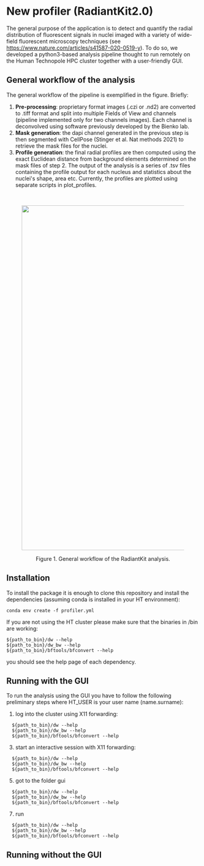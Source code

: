# New profiler (RadiantKit2.0)

The general purpose of the application is to detect and quantify the radial distribution of fluorescent signals in nuclei imaged with a variety of wide-field fluorescent microscopy techniques (see https://www.nature.com/articles/s41587-020-0519-y). To do so, we developed a python3-based analysis pipeline thought to run remotely on the Human Technopole HPC cluster together with a user-friendly GUI. 

## General workflow of the analysis
The general workflow of the pipeline is exemplified in the figure. Briefly: 
1.	**Pre-processing**: proprietary format images (.czi or .nd2) are converted to .tiff format and split into multiple Fields of View and channels (pipeline implemented only for two channels images). Each channel is deconvolved using software previously developed by the Bienko lab. 
2.	**Mask generation**: the dapi channel generated in the previous step is then segmented with CellPose (Stinger et al. Nat methods 2021) to retrieve the mask files for the nuclei. 
3.	**Profile generation**: the final radial profiles are then computed using the exact Euclidean distance from background elements determined on the mask files of step 2. 
The output of the analysis is a series of .tsv files containing the profile output for each nucleus and statistics about the nuclei's shape, area etc. Currently, the profiles are plotted using separate scripts in plot_profiles. 

<br>
<figure>  
<p align="center">
<img src="https://github.com/giorava/new_profiler/assets/107054086/7a6f2655-80c6-40fc-a66d-605bd1f59949" width="900"></a>
<figcaption>  
  <p align="center">
    Figure 1. General workflow of the RadiantKit analysis. 
  </p>
</figcaption>
</p>
</figure>

## Installation
To install the package it is enough to clone this repository and install the dependencies (assuming conda is installed in your HT environment): 
```
conda env create -f profiler.yml
```
If you are not using the HT cluster please make sure that the binaries in /bin are working: 
```
${path_to_bin}/dw --help
${path_to_bin}/dw_bw --help
${path_to_bin}/bftools/bfconvert --help
```
you should see the help page of each dependency.


## Running with the GUI

To run the analysis using the GUI you have to follow the following preliminary steps where HT_USER is your user name (name.surname): 

1. log into the cluster using X11 forwarding:
```
  ${path_to_bin}/dw --help
  ${path_to_bin}/dw_bw --help
  ${path_to_bin}/bftools/bfconvert --help
```
3. start an interactive session with X11 forwarding:
```
  ${path_to_bin}/dw --help
  ${path_to_bin}/dw_bw --help
  ${path_to_bin}/bftools/bfconvert --help
```
5. got to the folder gui
```
  ${path_to_bin}/dw --help
  ${path_to_bin}/dw_bw --help
  ${path_to_bin}/bftools/bfconvert --help
```
7. run
```
  ${path_to_bin}/dw --help
  ${path_to_bin}/dw_bw --help
  ${path_to_bin}/bftools/bfconvert --help
```



## Running without the GUI

